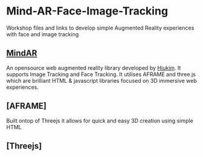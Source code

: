 # Mind-AR-Face-Image-Tracking
Workshop files and links to develop simple Augmented Reality experiences with face and image tracking



## [MindAR](https://hiukim.github.io/mind-ar-js-doc/) 
An opensource web augmented reality library developed by [Hiukim](https://github.com/hiukim). It supports Image Tracking and Face Tracking. It utilises AFRAME and three.js which are brilliant HTML & javascript libraries focused on 3D immersive web experiences.

## [AFRAME] 
Built ontop of Threejs it allows for quick and easy 3D creation using simple HTML

## [Threejs]

